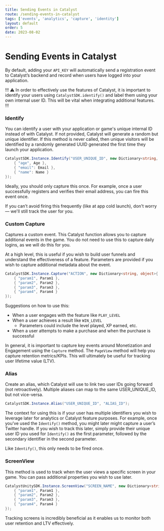 ```yaml
---
title: Sending Events in Catalyst
route: /sending-events-in-catalyst
tags: ['events', 'analytics', 'capture', 'identity']
layout: default
order: 5
date: 2023-08-02
---
```

# Sending Events in Catalyst

By default, adding your `API_KEY` will automatically send a registration event to Catalyst’s backend and record when users have logged into your application.

!!! :warning:
In order to effectively use the features of Catalyst, it is important to identify your users using `CatalystSDK.identify()` and label them using your own internal user ID. This will be vital when integrating additional features.
!!!


### Identify

You can identify a user with your application or game's unique internal ID instead of with Catalyst. If not provided, Catalyst will generate a random but unique identifier. If this method is never called, then unique visitors will be identified by a randomly generated UUID generated the first time they launch your application.

```csharp
CatalystSDK.Instance.Identify("USER_UNIQUE_ID", new Dictionary<string, object>{
    { "age", Age },
    { "email": Email },
    { "name": Name }
});
```

Ideally, you should only capture this once. For example, once a user successfully registers and verifies their email address, you can fire this event once.

If you can’t avoid firing this frequently (like at app cold launch), don't worry — we'll still track the user for you.


### Custom Capture

Captures a custom event. This Catalyst function allows you to capture additional events in the game. You do not need to use this to capture daily logins, as we will do this for you.

At a high level, this is useful if you wish to build user funnels and understand the effectiveness of a feature. Parameters are provided if you wish to capture additional metadata about the event.

```csharp
CatalystSDK.Instance.Capture("ACTION", new Dictionary<string, object>{
    { "param1", Param1 },
    { "param2", Param2 },
    { "param3", Param3 },
    { "param4", Param4 }
});
```

Suggestions on how to use this:

- When a user engages with the feature like `PLAY_LEVEL`
- When a user achieves a result like `WIN_LEVEL`
    - Parameters could include the level played, XP earned, etc.
- When a user attempts to make a purchase and when the purchase is successful

In general, it is important to capture key events around Monetization and Engagement using the `Capture` method. The `PageView` method will help you capture retention metrics/KPIs. This will ultimately be useful for tracking user lifetime value (LTV).


### Alias

Create an alias, which Catalyst will use to link two user IDs going forward (not retroactively). Multiple aliases can map to the same USER_UNIQUE_ID, but not vice-versa.

```csharp
CatalystSDK.Instance.Alias("USER_UNIQUE_ID", "ALIAS_ID");
```

The context for using this is if your user has multiple identifiers you wish to leverage later for analytics or Catalyst feature purposes. For example, once you’ve used the `Identify()` method, you might later might capture a user’s Twitter handle. If you wish to track this later, simply provide their unique user ID you used for `Identify()` as the first parameter, followed by the secondary identifier in the second parameter.

Like `Identify()`, this only needs to be fired once.


### ScreenView

This method is used to track when the user views a specific screen in your game. You can pass additional properties you wish to use later.

```csharp
CatalystUnitySDK.Instance.ScreenView("SCREEN_NAME", new Dictionary<string, object>{
    { "param1", Param1 },
    { "param2", Param2 },
    { "param3", Param3 },
    { "param4", Param4 }
});
```

Tracking screens is incredibly beneficial as it enables us to monitor both user retention and LTV effectively.